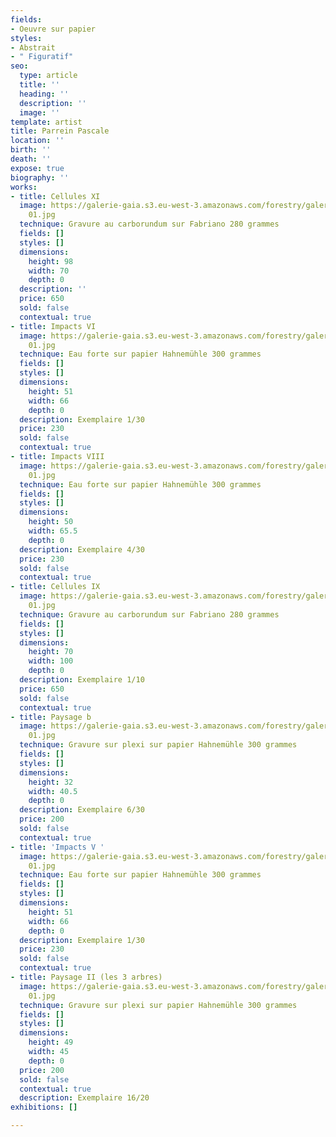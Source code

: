 ```yaml
---
fields:
- Oeuvre sur papier
styles:
- Abstrait
- " Figuratif"
seo:
  type: article
  title: ''
  heading: ''
  description: ''
  image: ''
template: artist
title: Parrein Pascale
location: ''
birth: ''
death: ''
expose: true
biography: ''
works:
- title: Cellules XI
  image: https://galerie-gaia.s3.eu-west-3.amazonaws.com/forestry/galeriegaia_Parrein_CellulesXI_98x70-
    01.jpg
  technique: Gravure au carborundum sur Fabriano 280 grammes
  fields: []
  styles: []
  dimensions:
    height: 98
    width: 70
    depth: 0
  description: ''
  price: 650
  sold: false
  contextual: true
- title: Impacts VI
  image: https://galerie-gaia.s3.eu-west-3.amazonaws.com/forestry/galeriegaia_Parrein_ImpactsVI_51x66-
    01.jpg
  technique: Eau forte sur papier Hahnemühle 300 grammes
  fields: []
  styles: []
  dimensions:
    height: 51
    width: 66
    depth: 0
  description: Exemplaire 1/30
  price: 230
  sold: false
  contextual: true
- title: Impacts VIII
  image: https://galerie-gaia.s3.eu-west-3.amazonaws.com/forestry/galeriegaia_Parrein_ImpactsVIII_50x65,5-
    01.jpg
  technique: Eau forte sur papier Hahnemühle 300 grammes
  fields: []
  styles: []
  dimensions:
    height: 50
    width: 65.5
    depth: 0
  description: Exemplaire 4/30
  price: 230
  sold: false
  contextual: true
- title: Cellules IX
  image: https://galerie-gaia.s3.eu-west-3.amazonaws.com/forestry/galeriegaia_Parrein_CellulesIX_100x70-
    01.jpg
  technique: Gravure au carborundum sur Fabriano 280 grammes
  fields: []
  styles: []
  dimensions:
    height: 70
    width: 100
    depth: 0
  description: Exemplaire 1/10
  price: 650
  sold: false
  contextual: true
- title: Paysage b
  image: https://galerie-gaia.s3.eu-west-3.amazonaws.com/forestry/galeriegaia_Parrein_PaysagesB_32x40,5-
    01.jpg
  technique: Gravure sur plexi sur papier Hahnemühle 300 grammes
  fields: []
  styles: []
  dimensions:
    height: 32
    width: 40.5
    depth: 0
  description: Exemplaire 6/30
  price: 200
  sold: false
  contextual: true
- title: 'Impacts V '
  image: https://galerie-gaia.s3.eu-west-3.amazonaws.com/forestry/galeriegaia_Parrein_ImpactsV_51x66-
    01.jpg
  technique: Eau forte sur papier Hahnemühle 300 grammes
  fields: []
  styles: []
  dimensions:
    height: 51
    width: 66
    depth: 0
  description: Exemplaire 1/30
  price: 230
  sold: false
  contextual: true
- title: Paysage II (les 3 arbres)
  image: https://galerie-gaia.s3.eu-west-3.amazonaws.com/forestry/galeriegaia_Parrein_PaysagesII(les3arbres)_49x44-
    01.jpg
  technique: Gravure sur plexi sur papier Hahnemühle 300 grammes
  fields: []
  styles: []
  dimensions:
    height: 49
    width: 45
    depth: 0
  price: 200
  sold: false
  contextual: true
  description: Exemplaire 16/20
exhibitions: []

---
```

